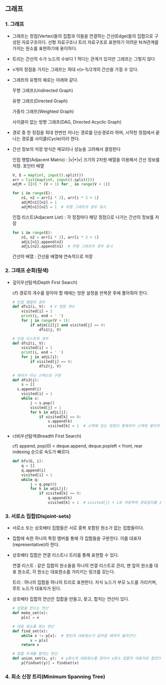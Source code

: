 ## 그래프

### 1. 그래프

- 그래프는 정점(Vertex)들의 집합과 이들을 연결하는 간선(Edge)들의 집합으로 구성된 자료구조이다. 선형 자료구조나 트리 자료구조로 표현하기 어려운 N:N관계를 가지는 원소를 표현하기에 용이하다.

- 트리는 간선의 수가 노드의 수보다 1 적다는 관계가 있지만 그래프는 그렇지 않다

- v개의 정점을 가지는 그래프는 최대 v(v-1)/2개의 간선을 가질 수 있다.

- 그래프의 유형의 예로는 아래와 같다.

  무향 그래프(Undirected Graph)

  유향 그래프(Directed Graph)

  가중치 그래프(Weighted Graph)

  사이클이 없는 방향 그래프(DAG, Directed Acyclic Graph)

- 경로 중 한 정점을 최대 한번만 지나는 경로를 단순경로라 하며, 시작한 정점에서 끝나는 경로를 사이클(Cycle)이라 한다. 

- 간선 정보의 저장 방식은 메모리나 성능을 고려해서 결정한다

  인접 행렬(Adjacent Matrix) : |v|*|v| 크기의 2차원 배열을 이용해서 간선 정보를 저장. 포인터 배열

  ```python
  V, E = map(int, input().split())
  arr = list(map(int, input().split()))
  adjM = [[0] * (V + 1) for _ in range(V + 1)]
  
  for i in range(E):
      n1, n2 = arr[i * 2], arr[i * 2 + 1]
      adjM[n1][n2] = 1
      adjM[n1][n2] = 1  # 무향 그래프의 경우 표시
  ```

  인접 리스트(Adjacent List) : 각 정점마다 해당 정점으로 나가는 간선의 정보를 저장

  ```python
  for i in range(E):
      n1, n2 = arr[i * 2], arr[i * 2 + 1]
      adjL[n1].append(n2)
      adjL[n2].append(n1)  # 무향 그래프의 경우 표시
  ```

  간선의 배열 : 간선을 배열에 연속적으로 저장

  

### 2. 그래프 순회(탐색)

- 깊이우선탐색(Depth First Search) 

  cf) 경로의 개수를 알아야 할 때에는 방문 설정을 반복문 후에 풀어줘야 한다.

  ```python
  # 인접 행렬의 경우
  def dfs1(i, V):  # V 정점 개수
      visited[i] = 1
      print(i, end = ' ')
      for j in range(V + 1):
          if adjm[i][j] and visited[j] == 0:
              dfs1(j, V)
  
  # 인접 리스트의 경우
  def dfs2(i, V):
      visited[i] = 1
      print(i, end = ' ')
      for j in adjL[i]:
          if visited[j] == 0:
              dfs2(j, V)
              
  # 재귀가 아닌 스택으로 구현
  def dfs3(i):
      s = []
  	s.append(i)
      visited[i] = 1
      while s:
          j = s.pop()
          visited[j] = 1
          for k in adjL[j]:
              if visited[k] == 0:
                  s.append(k)
                  visited[k] = 1  # 스택에 있는 정점이 중복되어 스택에 쌓이지 않게하기.
  ```

- 너비우선탐색(Breadth First Search)

  cf) append, pop(0) < deque.append, deque.popleft < front, rear indexing 순으로 속도가 빠르다.

  ```python
  def bfs(G, i):
      q = []
      q.append(i)
      visited[i] = 1
      while q:
          j = q.pop(0)
          for k in adjL[j]:
              if visited[k] == 0:
                  q.append(k)
                  visited[k] = 1  # visited[j] + 1로 저장하여 경로길이를 표시할 수도 있다.
  ```

  

### 3. 서로소 집합(Disjoint-sets)

- 서로소 또는 상호배타 집합들은 서로 중복 포함된 원소가 없는 집합들이다.

- 집합에 속한 하나의 특정 멤버를 통해 각 집합들을 구분한다. 이를 대표자(representative)라 한다.

- 상호배타 집합은 연결 리스트나 트리를 통해 표현할 수 있다.

  연결 리스트 : 같은 집합의 원소들을 하나의 연결 리스트로 관리, 맨 앞의 원소를 대표 원소로, 각 원소는 대표원소를 가리키는 링크를 갖는다.

  트리 : 하나의 집합을 하나의 트리로 표현한다. 자식 노드가 부모 노드를 가리키며, 루트 노드가 대표자가 된다.

- 상호배타 집합의 연산은 집합을 만들고, 찾고, 합치는 연산이 있다.

  ```python
  # 집합을 만드는 연산
  def make_set(x):
      p[x] = x
  
  # 대표 원소를 찾는 연산
  def find_set(x):
      while x != p[x]:  # 본인과 대표원소가 같아질 때까지 올라간다.
          x = p[x]
      return x
  
  # 집합 두개를 합치는 연산
  def union_set(x, y):  # y원소의 대표원소를 찾아서 x원소 집합의 대표자로 합친다.
      p[findset(y)] = findset(x)
  ```

  

### 4. 최소 신장 트리(Minimum Spanning Tree)

